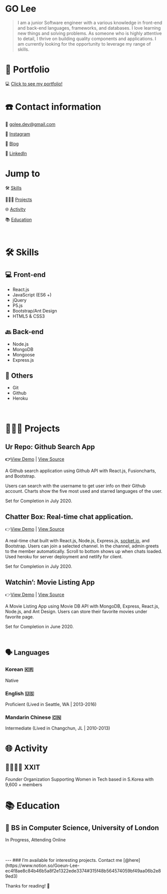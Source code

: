 # GO Lee

> I am a junior Software engineer with a various knowledge in front-end and back-end languages, frameworks, and databases. I love learning new things and solving  problems. As someone who is highly attentive to detail, I thrive on building quality components and applications. I am currently looking for the opportunity to leverage my range of skills.

# 👋 Portfolio

💻  [Click to see my portfolio!](https://goleedev.github.io)

# ☎️ Contact information

📧 [golee.dev@gmail.com](mailto:golee.dev@gmail.com)

🤳 [Instagram](http://instagram.com/golee.dev)

📝 [Blog](https://goleedev.netlify.app)

🔗 [LinkedIn](https://www.linkedin.com/in/goleedev/)

# Jump to
🛠 [Skills](https://www.notion.so/Goeun-Lee-ec4f8ae8c84b46b5a8f2e1322ede3374#fdd6a9f16ef448ee9eec9083e43e7f87)

👩🏻‍💻 [Projects](https://www.notion.so/Goeun-Lee-ec4f8ae8c84b46b5a8f2e1322ede3374#ab29cf8a847849108a188da63bf30326)

🌐 [Activity](https://www.notion.so/Goeun-Lee-ec4f8ae8c84b46b5a8f2e1322ede3374#b6bcf665f3c44ada910ea9fbefeb6f25)

📚 [Education](https://www.notion.so/Goeun-Lee-ec4f8ae8c84b46b5a8f2e1322ede3374#2657224ead6c4577a2766df0c4f32d62)

<br/>

# 🛠 Skills

## 💻 Front-end

- React.js
- JavaScript (ES6 +)
- jQuery
- P5.js
- Bootstrap/Ant Design
- HTML5 & CSS3

## 🔙 Back-end

- Node.js
- MongoDB
- Mongoose
- Express.js

## 👏 Others

- Git
- Github
- Heroku
  
<br/>

# **👩🏻‍💻** Projects

## Ur Repo: Github Search App

**👉**[View Demo](https://ur-repo.herokuapp.com/) [](https://github-search-goleedev.netlify.app/)| [View Source](https://github.com/goleedev/ur-repo) 

A Github search application using Github API with React.js, Fusioncharts, and Bootstrap. 

Users can search with the username to get user info on their Github account. Charts show the five most used and starred languages of the user.

Set for Completion in July 2020.

## Chatter Box: Real-time chat application.

👉[View Demo](http://chatter-box-goleedev.netlify.app) | [View Source](https://github.com/goleedev/chat-box)

A real-time chat built with React.js, Node.js, Express.js, [socket.io](http://socket.io), and Bootstrap.
Users can join a selected channel. In the channel, admin greets to the member automatically. Scroll to bottom shows up when chats loaded. Used heroku for server deployment and netlify for client.

Set for Completion in July 2020.

## Watchin’: Movie Listing App

👉[View Demo](https://watchin-app.herokuapp.com/) | [View Source](https://github.com/goleedev/movie-app)

A Movie Listing App using Movie DB API with MongoDB, Express, React.js, Node.js, and Ant Design. Users can store their favorite movies under favorite page.

Set for Completion in June 2020.

<br/>

## 🗣 Languages

### Korean 🇰🇷

Native

### English 🇺🇸

Proficient (Lived in Seattle, WA | 2013-2016)

### Mandarin Chinese 🇨🇳

Intermediate (Lived in Changchun, JL | 2010-2013)
<br/>

# 🌐 Activity

## 👩‍👩‍👧‍👧 XXIT

*Founder*
Organization Supporting Women in Tech based in S.Korea with 9,600 + members 
<br/>

# 📚 Education

## 👾 BS in Computer Science, University of London

In Progress, Attending Online

<br/>
<br/>
---
### I’m available for interesting projects. Contact me [@here](https://www.notion.so/Goeun-Lee-ec4f8ae8c84b46b5a8f2e1322ede3374#315f48b564574059bf49aa06b2e89ed3)

Thanks for reading! 👋

